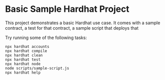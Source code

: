 # Basic Sample Hardhat Project

This project demonstrates a basic Hardhat use case. It comes with a sample contract, a test for that contract, a sample script that deploys that

Try running some of the following tasks:

```shell
npx hardhat accounts
npx hardhat compile
npx hardhat clean
npx hardhat test
npx hardhat node
node scripts/sample-script.js
npx hardhat help
```

